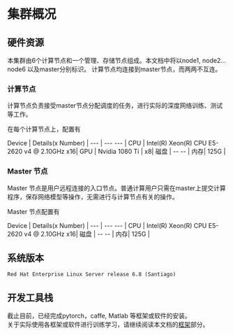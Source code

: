 # 集群概况

## 硬件资源
本集群由6个计算节点和一个管理、存储节点组成。本文档中将以node1, node2... node6 以及master分别标识。
计算节点均连接到master节点，而两两不互连。

### 计算节点
计算节点负责接受master节点分配调度的任务，进行实际的深度网络训练、测试等工作。

在每个计算节点上，配置有

Device | Details(x Number) |
--- | ---  --- |
CPU | Intel(R) Xeon(R) CPU E5-2620 v4 @ 2.10GHz  x16|
GPU | Nvidia 1080 Ti | x8|
磁盘 | --  -- |
内存| 125G  |

### Master 节点
Master 节点是用户远程连接的入口节点。普通计算用户只需在master上提交计算程序，保存网络模型等操作，无需进行与计算节点有关的操作。

Master 节点配置有

Device | Details(x Number) |
--- | ---  --- |
CPU | Intel(R) Xeon(R) CPU E5-2620 v4 @ 2.10GHz  x16|
磁盘 | --  -- |
内存| 125G  |


## 系统版本
`Red Hat Enterprise Linux Server release 6.8 (Santiago)`



## 开发工具栈
截止目前，已经完成pytorch，caffe, Matlab 等框架或软件的安装。  
关于实际使用各框架或软件进行训练学习，请继续阅读本文档的[框架](framework/index.md)部分。

